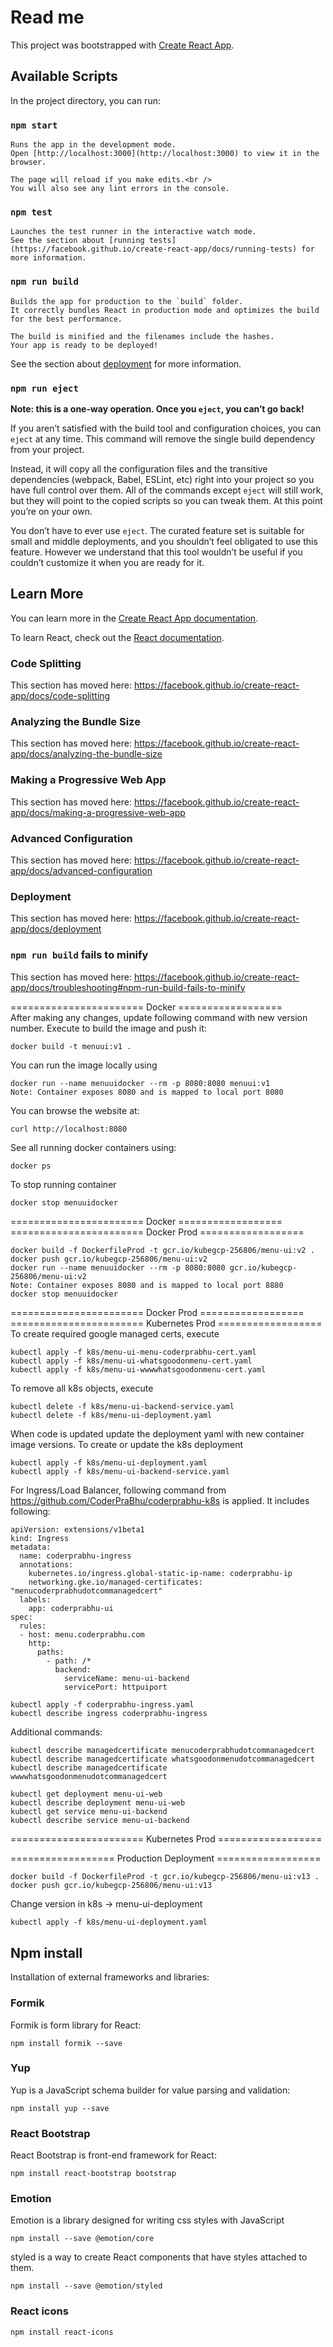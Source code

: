 # Read me

This project was bootstrapped with [Create React App](https://github.com/facebook/create-react-app).

## Available Scripts

In the project directory, you can run:

### `npm start`

```comment/html
Runs the app in the development mode.
Open [http://localhost:3000](http://localhost:3000) to view it in the browser.
```

```comment/html
The page will reload if you make edits.<br />
You will also see any lint errors in the console.
```

### `npm test`

```comment/html
Launches the test runner in the interactive watch mode.
See the section about [running tests](https://facebook.github.io/create-react-app/docs/running-tests) for more information.
```

### `npm run build`

```comment/html
Builds the app for production to the `build` folder.
It correctly bundles React in production mode and optimizes the build for the best performance.
```

```comment/html
The build is minified and the filenames include the hashes.
Your app is ready to be deployed!
```

See the section about [deployment](https://facebook.github.io/create-react-app/docs/deployment) for more information.

### `npm run eject`

**Note: this is a one-way operation. Once you `eject`, you can’t go back!**

If you aren’t satisfied with the build tool and configuration choices, you can `eject` at any time. This command will remove the single build dependency from your project.

Instead, it will copy all the configuration files and the transitive dependencies (webpack, Babel, ESLint, etc) right into your project so you have full control over them. All of the commands except `eject` will still work, but they will point to the copied scripts so you can tweak them. At this point you’re on your own.

You don’t have to ever use `eject`. The curated feature set is suitable for small and middle deployments, and you shouldn’t feel obligated to use this feature. However we understand that this tool wouldn’t be useful if you couldn’t customize it when you are ready for it.

## Learn More

You can learn more in the [Create React App documentation](https://facebook.github.io/create-react-app/docs/getting-started).

To learn React, check out the [React documentation](https://reactjs.org/).

### Code Splitting

This section has moved here: <https://facebook.github.io/create-react-app/docs/code-splitting>

### Analyzing the Bundle Size

This section has moved here: <https://facebook.github.io/create-react-app/docs/analyzing-the-bundle-size>

### Making a Progressive Web App

This section has moved here: <https://facebook.github.io/create-react-app/docs/making-a-progressive-web-app>

### Advanced Configuration

This section has moved here: <https://facebook.github.io/create-react-app/docs/advanced-configuration>

### Deployment

This section has moved here: <https://facebook.github.io/create-react-app/docs/deployment>

### `npm run build` fails to minify

This section has moved here: <https://facebook.github.io/create-react-app/docs/troubleshooting#npm-run-build-fails-to-minify>

======================= Docker ==================  
After making any changes, update following command with new version number.
Execute to build the image and push it:  

```docker/bash
docker build -t menuui:v1 .  
```

You can run the image locally using

```docker/bash
docker run --name menuuidocker --rm -p 8080:8080 menuui:v1
Note: Container exposes 8080 and is mapped to local port 8080
```

You can browse the website at:

```bash
curl http://localhost:8080
```

See all running docker containers using:

```docker/bash
docker ps
```

To stop running container

```docker/bash
docker stop menuuidocker
```

======================= Docker ==================  
======================= Docker Prod ==================  

```docker/bash
docker build -f DockerfileProd -t gcr.io/kubegcp-256806/menu-ui:v2 .
docker push gcr.io/kubegcp-256806/menu-ui:v2
docker run --name menuuidocker --rm -p 8080:8080 gcr.io/kubegcp-256806/menu-ui:v2
Note: Container exposes 8080 and is mapped to local port 8880
docker stop menuuidocker  
```

======================= Docker Prod ==================  
======================= Kubernetes Prod ==================  
To create required google managed certs, execute

```kubernetes/bash
kubectl apply -f k8s/menu-ui-menu-coderprabhu-cert.yaml
kubectl apply -f k8s/menu-ui-whatsgoodonmenu-cert.yaml  
kubectl apply -f k8s/menu-ui-wwwwhatsgoodonmenu-cert.yaml
```

To remove all k8s objects, execute

```kubernetes
kubectl delete -f k8s/menu-ui-backend-service.yaml  
kubectl delete -f k8s/menu-ui-deployment.yaml  
```

When code is updated update the deployment yaml with new
container image versions.
To create or update the k8s deployment

```kubernetes
kubectl apply -f k8s/menu-ui-deployment.yaml  
kubectl apply -f k8s/menu-ui-backend-service.yaml  
```

For Ingress/Load Balancer, following command from <https://github.com/CoderPraBhu/coderprabhu-k8s> is applied.
It includes following:

```comment
apiVersion: extensions/v1beta1
kind: Ingress
metadata:
  name: coderprabhu-ingress
  annotations:
    kubernetes.io/ingress.global-static-ip-name: coderprabhu-ip
    networking.gke.io/managed-certificates: "menucoderprabhudotcommanagedcert"
  labels:
    app: coderprabhu-ui
spec:
  rules:
  - host: menu.coderprabhu.com
    http:
      paths:
        - path: /*
          backend:
            serviceName: menu-ui-backend
            servicePort: httpuiport
```

```kubernetes
kubectl apply -f coderprabhu-ingress.yaml
kubectl describe ingress coderprabhu-ingress
```

Additional commands:  

```kubernetes
kubectl describe managedcertificate menucoderprabhudotcommanagedcert
kubectl describe managedcertificate whatsgoodonmenudotcommanagedcert
kubectl describe managedcertificate wwwwhatsgoodonmenudotcommanagedcert

kubectl get deployment menu-ui-web
kubectl describe deployment menu-ui-web
kubectl get service menu-ui-backend
kubectl describe service menu-ui-backend
```

======================= Kubernetes Prod ==================  

================== Production Deployment ==================

```docker
docker build -f DockerfileProd -t gcr.io/kubegcp-256806/menu-ui:v13 .
docker push gcr.io/kubegcp-256806/menu-ui:v13
```

Change version in k8s ->  menu-ui-deployment

```kubernetes
kubectl apply -f k8s/menu-ui-deployment.yaml
```

## Npm install

Installation of external frameworks and libraries:

### Formik

Formik is form library for React:

```javascript/bash
npm install formik --save
```

### Yup

Yup is a JavaScript schema builder for value parsing and validation:

```javascript/bash
npm install yup --save
```

### React Bootstrap

React Bootstrap is front-end framework for React:

```javascript/bash
npm install react-bootstrap bootstrap
```

### Emotion

Emotion is a library designed for writing css styles with JavaScript

``` javascript/bash
npm install --save @emotion/core
```

styled is a way to create React components that have styles attached to them.

``` javascript/bash
npm install --save @emotion/styled
```

### React icons

```javascript/bash
npm install react-icons
```

<!-- npm@6.14.6  on July 17-->